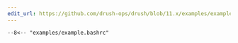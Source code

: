 ```yaml
---
edit_url: https://github.com/drush-ops/drush/blob/11.x/examples/example.bashrc
---
```

```shell
--8<-- "examples/example.bashrc"
```
